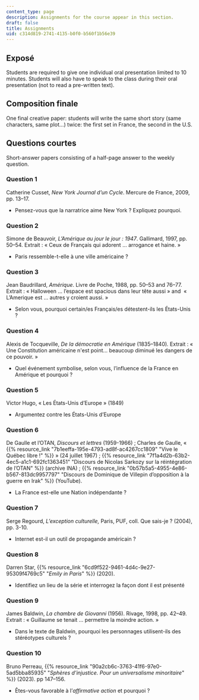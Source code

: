 ```yaml
---
content_type: page
description: Assignments for the course appear in this section.
draft: false
title: Assignments
uid: c314d819-2741-4135-b0f0-b560f1b56e39
---
```

## Exposé

Students are required to give one individual oral presentation limited to 10 minutes. Students will also have to speak to the class during their oral presentation (not to read a pre-written text).

## Composition finale

One final creative paper: students will write the same short story (same characters, same plot…) twice: the first set in France, the second in the U.S.

## Questions courtes

Short-answer papers consisting of a half-page answer to the weekly question.

### Question 1

Catherine Cusset, *New York Journal d’un Cycle*. Mercure de France, 2009, pp. 13–17.

- Pensez-vous que la narratrice aime New York ? Expliquez pourquoi.

### Question 2

Simone de Beauvoir, *L’Amérique au jour le jour* *: 1947*. Gallimard, 1997, pp. 50–54. Extrait : « Ceux de Français qui adorent … arrogance et haine. »

- Paris ressemble-t-elle à une ville américaine ?

### Question 3

Jean Baudrillard, *Amérique*. Livre de Poche, 1988, pp. 50–53 and 76–77. Extrait : « Halloween … l’espace est spacious dans leur tête aussi » and  « L’Amerique est … autres y croient aussi. »

- Selon vous, pourquoi certain/es Français/es détestent-ils les États-Unis ?

### Question 4

Alexis de Tocqueville, *De la démocratie en Amérique* (1835–1840)*.* Extrait : « Une Constitution américaine n'est point… beaucoup diminué les dangers de ce pouvoir. » 

- Quel événement symbolise, selon vous, l’influence de la France en Amérique et pourquoi ?

### Question 5

Victor Hugo, « Les États-Unis d’Europe » (1849)

- Argumentez contre les États-Unis d’Europe

### Question 6

De Gaulle et l’OTAN, *Discours et lettres* (1959-1966) ; Charles de Gaulle, « {{% resource_link "7b1eeffa-195e-4793-ad8f-ac4267cc1809" "Vive le Québec libre !" %}} » (24 juillet 1967) ; {{% resource_link "7f1a4d2b-63b2-4ec5-a1c1-692fc1363451" "Discours de Nicolas Sarkozy sur la réintégration de l’OTAN" %}} (archive INA) ; {{% resource_link "0b57b5a5-4955-4e86-b567-813dc9957797" "Discours de Dominique de Villepin d’opposition à la guerre en Irak" %}} (YouTube).

- La France est-elle une Nation indépendante ?

### Question 7 

Serge Regourd, *L’exception culturelle,* Paris, PUF, coll. Que sais-je ? (2004), pp. 3-10.

- Internet est-il un outil de propagande américain ?

### Question 8 

Darren Star, {{% resource_link "6cd9f522-9461-4d4c-9e27-95309f4769c5" "*Emily in Paris*" %}} (2020).

- Identifiez un lieu de la série et interrogez la façon dont il est présenté

### Question 9

James Baldwin, *La chambre de Giovanni* (1956). Rivage, 1998, pp. 42–49. Extrait : « Guillaume se tenait … permettre la moindre action. »

- Dans le texte de Baldwin, pourquoi les personnages utilisent-ils des stéréotypes culturels ?

### Question 10

Bruno Perreau, {{% resource_link "90a2cb6c-3763-41f6-97e0-5ad5bba85935" "*Sphères d’injustice. Pour un universalisme minoritaire*" %}} (2023). pp 147–156.

- Êtes-vous favorable à l’*affirmative action* et pourquoi ?